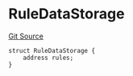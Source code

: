 # RuleDataStorage
[Git Source](https://github.com/thrackle-io/tron/blob/9665732f3266b703cc028112f97a9a18c551bb91/src/protocol/economic/ruleProcessor/RuleProcessorDiamondLib.sol)


```solidity
struct RuleDataStorage {
    address rules;
}
```


